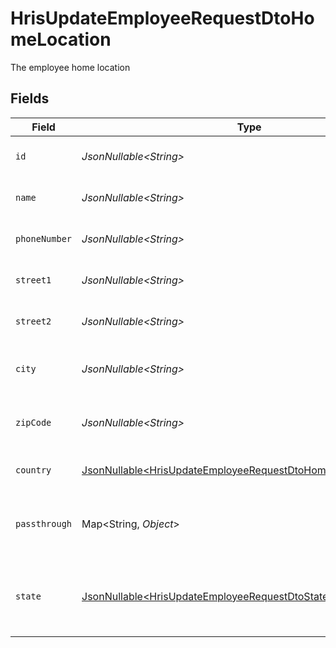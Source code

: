 # HrisUpdateEmployeeRequestDtoHomeLocation

The employee home location


## Fields

| Field                                                                                                                                        | Type                                                                                                                                         | Required                                                                                                                                     | Description                                                                                                                                  | Example                                                                                                                                      |
| -------------------------------------------------------------------------------------------------------------------------------------------- | -------------------------------------------------------------------------------------------------------------------------------------------- | -------------------------------------------------------------------------------------------------------------------------------------------- | -------------------------------------------------------------------------------------------------------------------------------------------- | -------------------------------------------------------------------------------------------------------------------------------------------- |
| `id`                                                                                                                                         | *JsonNullable\<String>*                                                                                                                      | :heavy_minus_sign:                                                                                                                           | Unique identifier                                                                                                                            | 8187e5da-dc77-475e-9949-af0f1fa4e4e3                                                                                                         |
| `name`                                                                                                                                       | *JsonNullable\<String>*                                                                                                                      | :heavy_minus_sign:                                                                                                                           | The name of the location                                                                                                                     | Woolsthorpe Manor                                                                                                                            |
| `phoneNumber`                                                                                                                                | *JsonNullable\<String>*                                                                                                                      | :heavy_minus_sign:                                                                                                                           | The phone number of the location                                                                                                             | +44 1476 860 364                                                                                                                             |
| `street1`                                                                                                                                    | *JsonNullable\<String>*                                                                                                                      | :heavy_minus_sign:                                                                                                                           | The first line of the address                                                                                                                | Water Lane                                                                                                                                   |
| `street2`                                                                                                                                    | *JsonNullable\<String>*                                                                                                                      | :heavy_minus_sign:                                                                                                                           | The second line of the address                                                                                                               | Woolsthorpe by Colsterworth                                                                                                                  |
| `city`                                                                                                                                       | *JsonNullable\<String>*                                                                                                                      | :heavy_minus_sign:                                                                                                                           | The city where the location is situated                                                                                                      | Grantham                                                                                                                                     |
| `zipCode`                                                                                                                                    | *JsonNullable\<String>*                                                                                                                      | :heavy_minus_sign:                                                                                                                           | The ZIP code/Postal code of the location                                                                                                     | NG33 5NR                                                                                                                                     |
| `country`                                                                                                                                    | [JsonNullable\<HrisUpdateEmployeeRequestDtoHomeLocationCountry>](../../models/components/HrisUpdateEmployeeRequestDtoHomeLocationCountry.md) | :heavy_minus_sign:                                                                                                                           | The country code                                                                                                                             |                                                                                                                                              |
| `passthrough`                                                                                                                                | Map\<String, *Object*>                                                                                                                       | :heavy_minus_sign:                                                                                                                           | Value to pass through to the provider                                                                                                        | {<br/>"other_known_names": "John Doe"<br/>}                                                                                                  |
| `state`                                                                                                                                      | [JsonNullable\<HrisUpdateEmployeeRequestDtoState>](../../models/components/HrisUpdateEmployeeRequestDtoState.md)                             | :heavy_minus_sign:                                                                                                                           | The ISO3166-2 sub division where the location is situated                                                                                    | GB-LIN                                                                                                                                       |